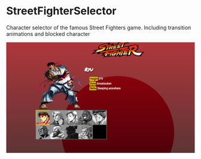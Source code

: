 # StreetFighterSelector

Character selector of the famous Street Fighters game. Including transition animations and blocked character

![Screenshot](Selection_002.png)
